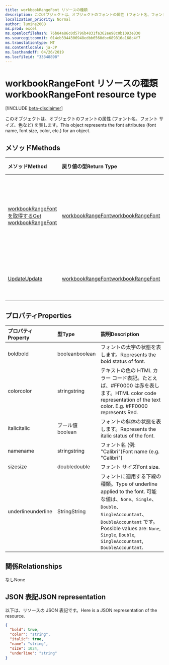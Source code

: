 ```yaml
---
title: workbookRangeFont リソースの種類
description: このオブジェクトは、オブジェクトのフォントの属性 (フォント名、フォント サイズ、色など) を表します。
localization_priority: Normal
author: lumine2008
ms.prod: excel
ms.openlocfilehash: 76b84a86c0d5796b4831fa362ee98c0b1093e830
ms.sourcegitcommit: 014eb3944306948edbb6560dbe689816a168c4f7
ms.translationtype: MT
ms.contentlocale: ja-JP
ms.lasthandoff: 04/26/2019
ms.locfileid: "33348898"
---
```

# <a name="workbookrangefont-resource-type"></a><span data-ttu-id="31df9-103">workbookRangeFont リソースの種類</span><span class="sxs-lookup"><span data-stu-id="31df9-103">workbookRangeFont resource type</span></span>

[!INCLUDE [beta-disclaimer](../../includes/beta-disclaimer.md)]

<span data-ttu-id="31df9-104">このオブジェクトは、オブジェクトのフォントの属性 (フォント名、フォント サイズ、色など) を表します。</span><span class="sxs-lookup"><span data-stu-id="31df9-104">This object represents the font attributes (font name, font size, color, etc.) for an object.</span></span>


## <a name="methods"></a><span data-ttu-id="31df9-105">メソッド</span><span class="sxs-lookup"><span data-stu-id="31df9-105">Methods</span></span>

| <span data-ttu-id="31df9-106">メソッド</span><span class="sxs-lookup"><span data-stu-id="31df9-106">Method</span></span>           | <span data-ttu-id="31df9-107">戻り値の型</span><span class="sxs-lookup"><span data-stu-id="31df9-107">Return Type</span></span>    |<span data-ttu-id="31df9-108">説明</span><span class="sxs-lookup"><span data-stu-id="31df9-108">Description</span></span>|
|:---------------|:--------|:----------|
|[<span data-ttu-id="31df9-109">workbookRangeFont を取得する</span><span class="sxs-lookup"><span data-stu-id="31df9-109">Get workbookRangeFont</span></span>](../api/rangefont-get.md) | [<span data-ttu-id="31df9-110">workbookRangeFont</span><span class="sxs-lookup"><span data-stu-id="31df9-110">workbookRangeFont</span></span>](workbookrangefont.md) |<span data-ttu-id="31df9-111">rangeFont オブジェクトのプロパティと関係を読み取ります。</span><span class="sxs-lookup"><span data-stu-id="31df9-111">Read properties and relationships of rangeFont object.</span></span>|
|[<span data-ttu-id="31df9-112">Update</span><span class="sxs-lookup"><span data-stu-id="31df9-112">Update</span></span>](../api/rangefont-update.md) | [<span data-ttu-id="31df9-113">workbookRangeFont</span><span class="sxs-lookup"><span data-stu-id="31df9-113">workbookRangeFont</span></span>](workbookrangefont.md)   |<span data-ttu-id="31df9-114">RangeFont オブジェクトを更新します。</span><span class="sxs-lookup"><span data-stu-id="31df9-114">Update RangeFont object.</span></span> |

## <a name="properties"></a><span data-ttu-id="31df9-115">プロパティ</span><span class="sxs-lookup"><span data-stu-id="31df9-115">Properties</span></span>
| <span data-ttu-id="31df9-116">プロパティ</span><span class="sxs-lookup"><span data-stu-id="31df9-116">Property</span></span>     | <span data-ttu-id="31df9-117">型</span><span class="sxs-lookup"><span data-stu-id="31df9-117">Type</span></span>   |<span data-ttu-id="31df9-118">説明</span><span class="sxs-lookup"><span data-stu-id="31df9-118">Description</span></span>|
|:---------------|:--------|:----------|
|<span data-ttu-id="31df9-119">bold</span><span class="sxs-lookup"><span data-stu-id="31df9-119">bold</span></span>|<span data-ttu-id="31df9-120">boolean</span><span class="sxs-lookup"><span data-stu-id="31df9-120">boolean</span></span>|<span data-ttu-id="31df9-121">フォントの太字の状態を表します。</span><span class="sxs-lookup"><span data-stu-id="31df9-121">Represents the bold status of font.</span></span>|
|<span data-ttu-id="31df9-122">color</span><span class="sxs-lookup"><span data-stu-id="31df9-122">color</span></span>|<span data-ttu-id="31df9-123">string</span><span class="sxs-lookup"><span data-stu-id="31df9-123">string</span></span>|<span data-ttu-id="31df9-p101">テキストの色の HTML カラー コード表記。たとえば、#FF0000 は赤を表します。</span><span class="sxs-lookup"><span data-stu-id="31df9-p101">HTML color code representation of the text color. E.g. #FF0000 represents Red.</span></span>|
|<span data-ttu-id="31df9-127">italic</span><span class="sxs-lookup"><span data-stu-id="31df9-127">italic</span></span>|<span data-ttu-id="31df9-128">ブール値</span><span class="sxs-lookup"><span data-stu-id="31df9-128">boolean</span></span>|<span data-ttu-id="31df9-129">フォントの斜体の状態を表します。</span><span class="sxs-lookup"><span data-stu-id="31df9-129">Represents the italic status of the font.</span></span>|
|<span data-ttu-id="31df9-130">name</span><span class="sxs-lookup"><span data-stu-id="31df9-130">name</span></span>|<span data-ttu-id="31df9-131">string</span><span class="sxs-lookup"><span data-stu-id="31df9-131">string</span></span>|<span data-ttu-id="31df9-132">フォント名 (例: "Calibri")</span><span class="sxs-lookup"><span data-stu-id="31df9-132">Font name (e.g. "Calibri")</span></span>|
|<span data-ttu-id="31df9-133">size</span><span class="sxs-lookup"><span data-stu-id="31df9-133">size</span></span>|<span data-ttu-id="31df9-134">double</span><span class="sxs-lookup"><span data-stu-id="31df9-134">double</span></span>|<span data-ttu-id="31df9-135">フォント サイズ</span><span class="sxs-lookup"><span data-stu-id="31df9-135">Font size.</span></span>|
|<span data-ttu-id="31df9-136">underline</span><span class="sxs-lookup"><span data-stu-id="31df9-136">underline</span></span>| <span data-ttu-id="31df9-137">String</span><span class="sxs-lookup"><span data-stu-id="31df9-137">String</span></span> |<span data-ttu-id="31df9-138">フォントに適用する下線の種類。</span><span class="sxs-lookup"><span data-stu-id="31df9-138">Type of underline applied to the font.</span></span> <span data-ttu-id="31df9-139">可能な値は、`None`、`Single`、`Double`、`SingleAccountant`、`DoubleAccountant` です。</span><span class="sxs-lookup"><span data-stu-id="31df9-139">Possible values are: `None`, `Single`, `Double`, `SingleAccountant`, `DoubleAccountant`.</span></span>|

## <a name="relationships"></a><span data-ttu-id="31df9-140">関係</span><span class="sxs-lookup"><span data-stu-id="31df9-140">Relationships</span></span>
<span data-ttu-id="31df9-141">なし</span><span class="sxs-lookup"><span data-stu-id="31df9-141">None</span></span>


## <a name="json-representation"></a><span data-ttu-id="31df9-142">JSON 表記</span><span class="sxs-lookup"><span data-stu-id="31df9-142">JSON representation</span></span>

<span data-ttu-id="31df9-143">以下は、リソースの JSON 表記です。</span><span class="sxs-lookup"><span data-stu-id="31df9-143">Here is a JSON representation of the resource.</span></span>

<!-- {
  "blockType": "resource",
  "optionalProperties": [

  ],
  "@odata.type": "microsoft.graph.workbookRangeFont"
}-->

```json
{
  "bold": true,
  "color": "string",
  "italic": true,
  "name": "string",
  "size": 1024,
  "underline": "string"
}

```

<!-- uuid: 8fcb5dbc-d5aa-4681-8e31-b001d5168d79
2015-10-25 14:57:30 UTC -->
<!--
{
  "type": "#page.annotation",
  "description": "RangeFont resource",
  "keywords": "",
  "section": "documentation",
  "tocPath": "",
  "suppressions": []
}
-->
